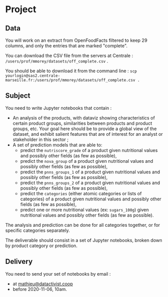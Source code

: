 # Project

## Data

You will work on an extract from OpenFoodFacts filtered to keep 29 columns, and only the entries that are marked "complete".

You can download the CSV file from the servers at Centrale :
`/users/prof/mmorey/datasets/off_complete.csv` .

You should be able to download it from the command line :
`scp yourlogin@sas2.centrale-marseille.fr:/users/prof/mmorey/datasets/off_complete.csv .`

## Subject

You need to write Jupyter notebooks that contain :
- An analysis of the products, with dataviz showing characteristics of certain product groups, similarities between products and product groups, etc. Your goal here should be to provide a global view of the dataset, and exhibit salient features that are of interest for an analyst or stakeholder in this sector ;
- A set of prediction models that are able to:
  * predict the `nutriscore_grade` of a product given nutritional values and possibly other fields (as few as possible),
  * predict the `nova_group` of a product given nutritional values and possibly other fields (as few as possible),
  * predict the `pnns_groups_1` of a product given nutritional values and possibly other fields (as few as possible),
  * predict the `pnns_groups_2` of a product given nutritional values and possibly other fields (as few as possible),
  * predict the `categories` (either atomic categories or lists of categories) of a product given nutritional values and possibly other fields (as few as possible),
  * predict one or more nutritional values (ex: `sugars_100g`) given nutritional values and possibly other fields (as few as possible).

The analysis and prediction can be done for all categories together, or for specific categories separately.

The deliverable should consist in a set of Jupyter notebooks, broken down by product category or prediction.
  
## Delivery

You need to send your set of notebooks by email :
- at <mathieu@datactivist.coop>
- before 2020-11-06, 10am.

